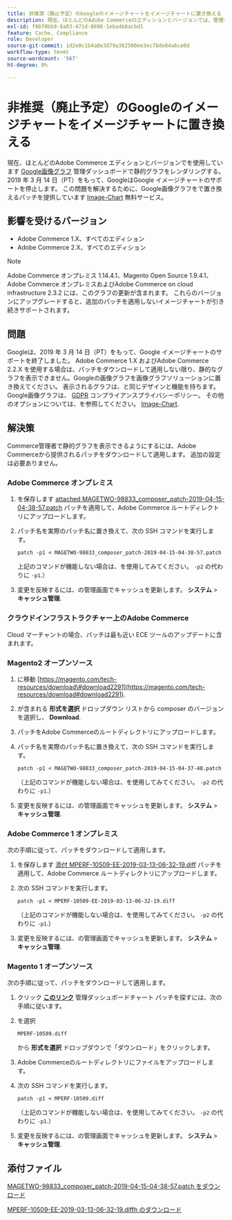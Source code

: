 ```yaml
---
title: 非推奨（廃止予定）のGoogleのイメージチャートをイメージチャートに置き換える
description: 現在、ほとんどのAdobe Commerceのエディションとバージョンでは、管理ダッシュボードで静的なグラフをレンダリングするために、[Google画像グラフ ] （https://developers.google.com/chart/image/）を使用しています。 2019 年 3 月 14 日（PT）をもって、GoogleはGoogle イメージチャートのサポートを停止します。 この問題を解決するために、Googleの画像チャートを [Image-Charts] （https://www.image-charts.com/）のフリーサービスに置き換えるパッチを提供しています。
exl-id: f86f0bb9-8a03-471d-8696-1eba4b8acbd1
feature: Cache, Compliance
role: Developer
source-git-commit: 1d2e0c1b4a8e3d79a362500ee3ec7bde84a6ce0d
workflow-type: tm+mt
source-wordcount: '567'
ht-degree: 0%

---
```


# 非推奨（廃止予定）のGoogleのイメージチャートをイメージチャートに置き換える

現在、ほとんどのAdobe Commerce エディションとバージョンでを使用しています [Google画像グラフ](https://developers.google.com/chart/image/) 管理ダッシュボードで静的グラフをレンダリングする。 2019 年 3 月 14 日（PT）をもって、GoogleはGoogle イメージチャートのサポートを停止します。 この問題を解決するために、Google画像グラフをで置き換えるパッチを提供しています [Image-Chart](https://www.image-charts.com/) 無料サービス。

## 影響を受けるバージョン

* Adobe Commerce 1.X、すべてのエディション
* Adobe Commerce 2.X、すべてのエディション

>[!NOTE]
>
>Adobe Commerce オンプレミス 1.14.4.1、Magento Open Source 1.9.4.1、Adobe Commerce オンプレミスおよびAdobe Commerce on cloud infrastructure 2.3.2 には、このグラフの更新が含まれます。 これらのバージョンにアップグレードすると、追加のパッチを適用しないイメージチャートが引き続きサポートされます。

## 問題

Googleは、2019 年 3 月 14 日（PT）をもって、Google イメージチャートのサポートを終了しました。 Adobe Commerce 1.X およびAdobe Commerce 2.2.X を使用する場合は、パッチをダウンロードして適用しない限り、静的なグラフを表示できません。Googleの画像グラフを画像グラフソリューションに置き換えてください。 表示されるグラフは、と同じデザインと機能を持ちます。Google画像グラフは、 [GDPR](https://www.image-charts.com/data-processing-addendum.html) コンプライアンスプライバシーポリシー。 その他のオプションについては、を参照してください。 [Image-Chart](https://www.image-charts.com/).

## 解決策

Commerce管理者で静的グラフを表示できるようにするには、Adobe Commerceから提供されるパッチをダウンロードして適用します。 追加の設定は必要ありません。

### Adobe Commerce オンプレミス

1. を保存します [attached MAGETWO-98833\_composer\_patch-2019-04-15-04-38-57.patch](assets/MAGETWO-98833_composer_patch-2019-04-15-04-38-57.patch.zip) パッチを適用して、Adobe Commerce ルートディレクトリにアップロードします。
1. パッチ名を実際のパッチ名に置き換えて、次の SSH コマンドを実行します。

   ```git
   patch -p1 < MAGETWO-98833_composer_patch-2019-04-15-04-38-57.patch
   ```

   上記のコマンドが機能しない場合は、を使用してみてください。 `-p2` の代わりに `-p1`.）

1. 変更を反映するには、の管理画面でキャッシュを更新します。 **システム** > **キャッシュ管理**.

### クラウドインフラストラクチャー上のAdobe Commerce

Cloud マーチャントの場合、パッチは最も近い ECE ツールのアップデートに含まれます。

### Magento2 オープンソース

1. に移動 [https://magento.com/tech-resources/download\#download2291](https://magento.com/tech-resources/download#download2291).
1. が含まれる **形式を選択** ドロップダウン リストから composer のバージョンを選択し、 **Download**.
1. パッチをAdobe Commerceのルートディレクトリにアップロードします。
1. パッチ名を実際のパッチ名に置き換えて、次の SSH コマンドを実行します。

   ```git
   patch -p1 < MAGETWO-98833_composer_patch-2019-04-15-04-37-48.patch
   ```

   （上記のコマンドが機能しない場合は、を使用してみてください。 `-p2` の代わりに `-p1`.）

1. 変更を反映するには、の管理画面でキャッシュを更新します。 **システム** > **キャッシュ管理**.

### Adobe Commerce 1 オンプレミス

次の手順に従って、パッチをダウンロードして適用します。

1. を保存します [添付 MPERF-10509-EE-2019-03-13-06-32-19.diff](assets/MPERF-10509-EE-2019-03-13-06-32-19.diff.zip) パッチを適用して、Adobe Commerce ルートディレクトリにアップロードします。
1. 次の SSH コマンドを実行します。

   ```git
   patch -p1 < MPERF-10509-EE-2019-03-13-06-32-19.diff
   ```

   （上記のコマンドが機能しない場合は、を使用してみてください。 `-p2` の代わりに `-p1`.）

1. 変更を反映するには、の管理画面でキャッシュを更新します。 **システム** > **キャッシュ管理**.

### Magento 1 オープンソース

次の手順に従って、パッチをダウンロードして適用します。

1. クリック [**このリンク**](https://magento.com/tech-resources/download#download2283) 管理ダッシュボードチャート パッチを探すには、次の手順に従います。
1. を選択

   ```git
   MPERF-10509.diff
   ```

   から **形式を選択** ドロップダウンで「ダウンロード」をクリックします。

1. Adobe Commerceのルートディレクトリにファイルをアップロードします。
1. 次の SSH コマンドを実行します。

   ```git
   patch -p1 < MPERF-10509.diff
   ```

   （上記のコマンドが機能しない場合は、を使用してみてください。 `-p2` の代わりに `-p1`.）

1. 変更を反映するには、の管理画面でキャッシュを更新します。 **システム** > **キャッシュ管理**.

## 添付ファイル

[MAGETWO-98833_composer_patch-2019-04-15-04-38-57.patch をダウンロード](assets/MAGETWO-98833_composer_patch-2019-04-15-04-38-57.patch)

[MPERF-10509-EE-2019-03-13-06-32-19.diffh のダウンロード](assets/MPERF-10509-EE-2019-03-13-06-32-19.diff)
